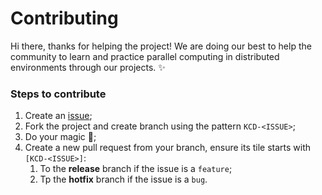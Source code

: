 # Contributing

Hi there, thanks for helping the project! We are doing our best to help the community to learn and practice parallel computing in distributed environments through our projects. :sparkles:

### Steps to contribute

1. Create an [issue](https://github.com/cluster-apps-on-docker/kafka-cluster-on-docker/issues);
2. Fork the project and create branch using the pattern `KCD-<ISSUE>`;
3. Do your magic :rainbow:;
4. Create a new pull request from your branch, ensure its tile starts with `[KCD-<ISSUE>]`:
   1. To the **release** branch if the issue is a `feature`;
   2. Tp the **hotfix** branch if the issue is a `bug`.